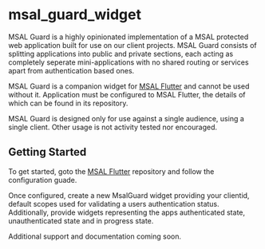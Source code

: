# msal_guard_widget

MSAL Guard is a highly opinionated implementation of a MSAL protected web application built for use on our client projects.
MSAL Guard consists of splitting applications into public and private sections, each acting as completely seperate mini-applications with no shared routing or services apart from authentication based ones.

MSAL Guard is a companion widget for [MSAL Flutter](https://github.com/Muljin/msal-flutter) and cannot be used without it. Application must be configured to MSAL Flutter, the details of which can be found in its repository.

MSAL Guard is designed only for use against a single audience, using a single client. Other usage is not activity tested nor encouraged.

## Getting Started

To get started, goto the [MSAL Flutter](https://github.com/Muljin/msal-flutter) repository and follow the configuration guade.

Once configured, create a new MsalGuard widget providing your clientid, default scopes used for validating a users authentication status.
Additionally, provide widgets representing the apps authenticated state, unauthenticated state and in progress state.

Additional support and documentation coming soon.